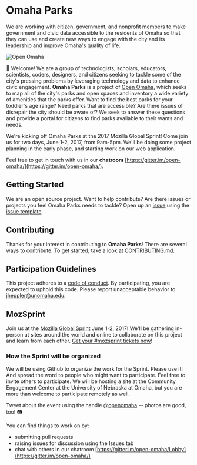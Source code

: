 # Omaha Parks

We are working with citizen, government, and nonprofit members to make government and civic data accessible to the residents of Omaha so that they can use and create new ways to engage with the city and its leadership and improve Omaha's quality of life.

![Open Omaha](https://github.com/open-omaha/project-ideas/raw/master/open-omaha-logo.png)

:tada: Welcome! We are a group of technologists, scholars, educators, scientists, coders, designers, and citizens seeking to tackle some of the city's pressing problems by leveraging technology and data to enhance civic engagement. **Omaha Parks** is a project of [Open Omaha](http://github.com/open-omaha/), which seeks to map all of the city's parks and open spaces and inventory a wide variety of amenities that the parks offer. Want to find the best parks for your toddler's age range? Need parks that are accessible? Are there issues of disrepair the city should be aware of? We seek to answer these questions and provide a portal for citizens to find parks available to their wants and needs.

We're kicking off Omaha Parks at the 2017 Mozilla Global Sprint! Come join us for two days, June 1-2, 2017, from 9am-5pm. We'll be doing some project planning in the early phase, and starting work on our web application.

Feel free to get in touch with us in our **chatroom** [https://gitter.im/open-omaha/](https://gitter.im/open-omaha/).

## Getting Started

We are an open source project. Want to help contribute? Are there issues or projects you feel Omaha Parks needs to tackle? Open up an [issue](https://github.com/open-omaha/omaha-parks/issues) using the [issue template](https://github.com/open-omaha/omaha-parks/blob/master/ISSUE_TEMPLATE.md).

## Contributing

Thanks for your interest in contributing to **Omaha Parks**! There are several ways to contribute. To get started, take a look at [CONTRIBUTING.md](CONTRIBUTING.md).

## Participation Guidelines

This project adheres to a [code of conduct](CODE_OF_CONDUCT.md). By participating, you are expected to uphold this code. Please report unacceptable behavior to jheppler@unomaha.edu.

## MozSprint

Join us at the [Mozilla Global Sprint](http://mozilla.github.io/global-sprint/) June 1-2, 2017! We'll be gathering in-person at sites around the world and online to collaborate on this project and learn from each other. [Get your #mozsprint tickets now](https://ti.to/Mozilla/global-sprint-omaha)!

### How the Sprint will be organized 

We will be using Github to organize the work for the Sprint. Please use it! And spread the word to people who might want to participate. Feel free to invite others to participate. We will be hosting a site at the Community Engagement Center at the University of Nebraska at Omaha, but you are more than welcome to participate remotely as well. 

Tweet about the event using the handle @[openomaha](http://twitter.com/openomaha) -- photos are good, too! :camera:

You can find things to work on by:

- submitting pull requests
- raising issues for discussion using the Issues tab
- chat with others in our chatroom [https://gitter.im/open-omaha/Lobby](https://gitter.im/open-omaha/)
